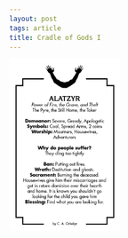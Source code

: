 ```yaml
---
layout: post
tags: article
title: Cradle of Gods I
---
```


<img align="center" width=200px src="/images/cradleofgods/cradle of gods.png">
